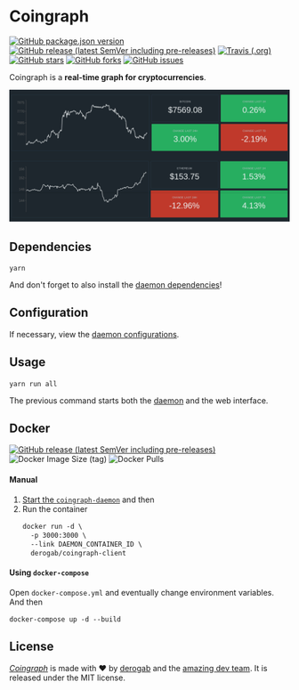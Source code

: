 # Coingraph

[![GitHub package.json version](https://img.shields.io/github/package-json/v/derogab/coingraph?style=flat-square)](https://github.com/derogab/coingraph)
[![GitHub release (latest SemVer including pre-releases)](https://img.shields.io/github/v/release/derogab/coingraph?include_prereleases&style=flat-square)](https://github.com/derogab/coingraph/releases)
[![Travis (.org)](https://img.shields.io/travis/derogab/coingraph?style=flat-square)](https://travis-ci.com/derogab/coingraph/)
[![GitHub stars](https://img.shields.io/github/stars/derogab/coingraph?style=flat-square)](https://github.com/derogab/coingraph/stargazers)
[![GitHub forks](https://img.shields.io/github/forks/derogab/coingraph?style=flat-square)](https://github.com/derogab/coingraph/network)
[![GitHub issues](https://img.shields.io/github/issues/derogab/coingraph?style=flat-square)](https://github.com/derogab/coingraph/issues)


Coingraph is a **real-time graph for cryptocurrencies**.

![](./assets/header.png)

## Dependencies
```shell
yarn
```
And don't forget to also install the [daemon dependencies](./daemon/README.md#dependencies)!

## Configuration
If necessary, view the [daemon configurations](./daemon/README.md#configuration).

## Usage
```shell
yarn run all
```
The previous command starts both the [daemon](./daemon) and the web interface.

## Docker

[![GitHub release (latest SemVer including pre-releases)](https://img.shields.io/github/v/release/derogab/coingraph?include_prereleases&style=flat-square)](https://github.com/derogab/coingraph/releases)
![Docker Image Size (tag)](https://img.shields.io/docker/image-size/derogab/coingraph-client/latest?style=flat-square)
![Docker Pulls](https://img.shields.io/docker/pulls/derogab/coingraph-client?style=flat-square)

#### Manual
1. [Start the `coingraph-daemon`](./daemon/README.md#start-container) and then
2. Run the container
    ```shell
    docker run -d \
      -p 3000:3000 \
      --link DAEMON_CONTAINER_ID \
      derogab/coingraph-client
    ```

#### Using `docker-compose` 
Open `docker-compose.yml` and eventually change environment variables. And then
```shell
docker-compose up -d --build
```

## License
[_Coingraph_](https://github.com/derogab/coingraph) is made with ♥  by [derogab](https://github.com/derogab) and the [amazing dev team](https://github.com/derogab/coingraph/graphs/contributors). It is released under the MIT license.
